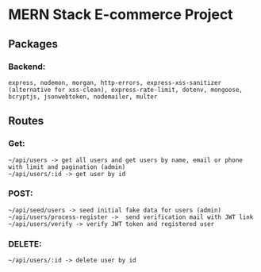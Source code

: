 # MERN Stack E-commerce Project

## Packages 
   ### Backend: 
    express, nodemon, morgan, http-errors, express-xss-sanitizer (alternative for xss-clean), express-rate-limit, dotenv, mongoose, bcryptjs, jsonwebtoken, nodemailer, multer


## Routes 
   ### Get: 
    ~/api/users -> get all users and get users by name, email or phone with limit and pagination (admin)
    ~/api/users/:id -> get user by id 
   ### POST: 
    ~/api/seed/users -> seed initial fake data for users (admin)
    ~/api/users/process-register ->  send verification mail with JWT link 
    ~/api/users/verify -> verify JWT token and registered user
   ### DELETE: 
    ~/api/users/:id -> delete user by id 